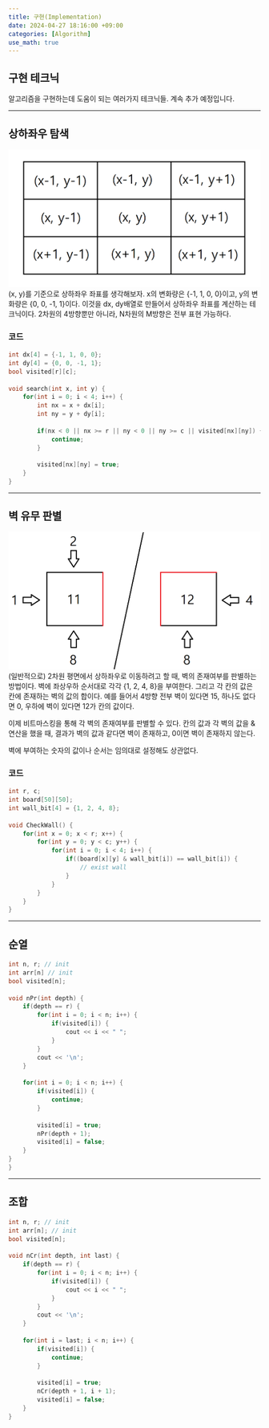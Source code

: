 ```yaml
---
title: 구현(Implementation)
date: 2024-04-27 18:16:00 +09:00
categories: [Algorithm]
use_math: true
---
```


## **구현 테크닉**
알고리즘을 구현하는데 도움이 되는 여러가지 테크닉들. 계속 추가 예정입니다.

---

## **상하좌우 탐색**
![](/assets/img/algorithm/implementation/search.png)
(x, y)를 기준으로 상하좌우 좌표를 생각해보자. x의 변화량은 {-1, 1, 0, 0}이고, y의 변화량은 {0, 0, -1, 1}이다. 이것을 dx, dy배열로 만들어서 상하좌우 좌표를 계산하는 테크닉이다. 2차원의 4방향뿐만 아니라, N차원의 M방향은 전부 표현 가능하다.


### **코드**
```cpp
int dx[4] = {-1, 1, 0, 0};
int dy[4] = {0, 0, -1, 1};
bool visited[r][c];

void search(int x, int y) {
    for(int i = 0; i < 4; i++) {
        int nx = x + dx[i];
        int ny = y + dy[i];

        if(nx < 0 || nx >= r || ny < 0 || ny >= c || visited[nx][ny]) {
            continue;
        }

        visited[nx][ny] = true;
    }
}
```


---

## **벽 유무 판별**
![](/assets/img/algorithm/implementation/wall.png)
(일반적으로) 2차원 평면에서 상하좌우로 이동하려고 할 때, 벽의 존재여부를 판별하는 방법이다. 벽에 좌상우하 순서대로 각각 {1, 2, 4, 8}을 부여한다. 그리고 각 칸의 값은 칸에 존재하는 벽의 값의 합이다. 예를 들어서 4방향 전부 벽이 있다면 15, 하나도 없다면 0, 우하에 벽이 있다면 12가 칸의 값이다.

이제 비트마스킹을 통해 각 벽의 존재여부를 판별할 수 있다. 칸의 값과 각 벽의 값을 & 연산을 했을 때, 결과가 벽의 값과 같다면 벽이 존재하고, 0이면 벽이 존재하지 않는다.

벽에 부여하는 숫자의 값이나 순서는 임의대로 설정해도 상관없다.


### **코드**
```cpp
int r, c;
int board[50][50];
int wall_bit[4] = {1, 2, 4, 8};

void CheckWall() {
    for(int x = 0; x < r; x++) {
        for(int y = 0; y < c; y++) {
            for(int i = 0; i < 4; i++) {
                if((board[x][y] & wall_bit[i]) == wall_bit[i]) {
                    // exist wall
                }
            }
        }
    }
}
```

---

## **순열**
```cpp
int n, r; // init
int arr[n] // init
bool visited[n]; 

void nPr(int depth) {
    if(depth == r) {
        for(int i = 0; i < n; i++) {
            if(visited[i]) {
                cout << i << " ";
            }
        }
        cout << '\n';
    }

    for(int i = 0; i < n; i++) {
        if(visited[i]) {
            continue;
        }

        visited[i] = true;
        nPr(depth + 1);
        visited[i] = false;
    }
}
}
```

---

## **조합**
```cpp
int n, r; // init
int arr[n]; // init
bool visited[n]; 

void nCr(int depth, int last) {
    if(depth == r) {
        for(int i = 0; i < n; i++) {
            if(visited[i]) {
                cout << i << " ";
            }
        }
        cout << '\n';
    }

    for(int i = last; i < n; i++) {
        if(visited[i]) {
            continue;
        }

        visited[i] = true;
        nCr(depth + 1, i + 1);
        visited[i] = false;
    }
}
```